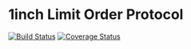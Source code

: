 # 1inch Limit Order Protocol


[![Build Status](https://github.com/1inch/fee-collector/workflows/CI/badge.svg)](https://github.com/1inch/fee-collector/actions)
[![Coverage Status](https://coveralls.io/repos/github/1inch/fee-collector/badge.svg?branch=master)](https://coveralls.io/github/1inch/fee-collector?branch=master)
